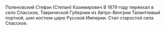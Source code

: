 Поленовский Стефан (Степан) Казимирович
В 1879 году переехал в село Спасское, Таврической Губернии из Автро-Венгрии
Талантливый портной, шил костюм царю Русской Империи.
Стал старостой села Спасское. 
